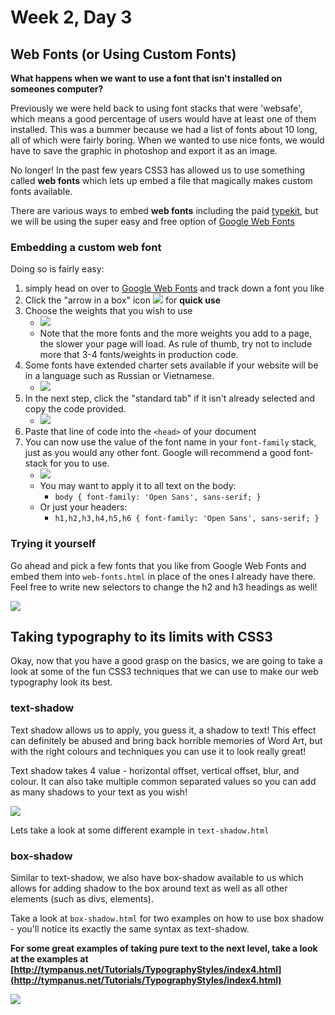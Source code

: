 # Week 2, Day 3

## Web Fonts (or Using Custom Fonts)

**What happens when we want to use a font that isn't installed on someones computer?**

Previously we were held back to using font stacks that were 'websafe', which means a good percentage of users would have at least one of them installed. This was a bummer because we had a list of fonts about 10 long, all of which were fairly boring. When we wanted to use nice fonts, we would have to save the graphic in photoshop and export it as an image.

No longer! In the past few years CSS3 has allowed us to use something called **web fonts** which lets up embed a file that magically makes custom fonts available.

There are various ways to embed **web fonts** including the paid [typekit](http://typekit.com), but we will be using the super easy and free option of [Google Web Fonts](http://www.google.com/webfonts)

### Embedding a custom web font
Doing so is fairly easy:

1. simply head on over to [Google Web Fonts](http://www.google.com/webfonts) and track down a font you like
1. Click the "arrow in a box" icon ![](http://wes.io/OTGu/content) for **quick use** <br>
1. Choose the weights that you wish to use
	* ![](http://wes.io/OUDA/content)
	* Note that the more fonts and the more weights you add to a page, the slower your page will load. As rule of thumb, try not to include more that 3-4 fonts/weights in production code.
1. Some fonts have extended charter sets available if your website will be in a language such as Russian or Vietnamese.
	* ![](http://wes.io/OTDK/content)
1. In the next step, click the "standard tab" if it isn't already selected and copy the code provided.
	* ![](http://wes.io/OTpq/content)
6. Paste that line of code into the `<head>` of your document
7. You can now use the value of the font name in your `font-family` stack, just as you would any other font. Google will recommend a good font-stack for you to use.
	* ![](http://wes.io/OUEr/content)
	* You may want to apply it to all text on the body:
		* `body { font-family: 'Open Sans', sans-serif; }`
	* Or just your headers:
		* `h1,h2,h3,h4,h5,h6 { font-family: 'Open Sans', sans-serif; }`


### Trying it yourself

Go ahead and pick a few fonts that you like from Google Web Fonts and embed them into `web-fonts.html` in place of the ones I already have there. Feel free to write new selectors to change the h2 and h3 headings as well!

![](http://wes.io/JOcr/Screen%20Shot%202012-09-12%20at%2010.47.08%20AM.png)

## Taking typography to its limits with CSS3

Okay, now that you have a good grasp on the basics, we are going to take a look at some of the fun CSS3 techniques that we can use to make our web typography look its best.

### text-shadow

Text shadow allows us to apply, you guess it, a shadow to text! This effect can definitely be abused and bring back horrible memories of Word Art, but with the right colours and techniques you can use it to look really great!

Text shadow takes 4 value - horizontal offset, vertical offset, blur, and colour. It can also take multiple common separated values so you can add as many shadows to your text as you wish!

![](http://wes.io/JPZK/Screen%20Shot%202012-09-12%20at%201.26.36%20PM.png)

Lets take a look at some different example in `text-shadow.html`


### box-shadow
Similar to text-shadow, we also have box-shadow available to us which allows for adding shadow to the box around text as well as all other elements (such as divs, elements).

Take a look at `box-shadow.html` for two examples on how to use box shadow - you'll notice its exactly the same syntax as text-shadow.


**For some great examples of taking pure text to the next level, take a look at the examples at [http://tympanus.net/Tutorials/TypographyStyles/index4.html](http://tympanus.net/Tutorials/TypographyStyles/index4.html)**

![](http://wes.io/JPhe/Screen%20Shot%202012-09-12%20at%201.20.12%20PM.png)
